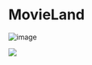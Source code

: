 # MovieLand
![image](https://user-images.githubusercontent.com/104521859/173931746-bcb02588-3e33-4f0e-81f8-bf9dfb7b14e6.png)

<img src="https://ibb.co/1qv8JV5][img]https://i.ibb.co/gTjzF1p/Untitled-4.png" />
